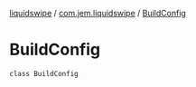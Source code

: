 [liquidswipe](../../index.md) / [com.jem.liquidswipe](../index.md) / [BuildConfig](./index.md)

# BuildConfig

`class BuildConfig`
